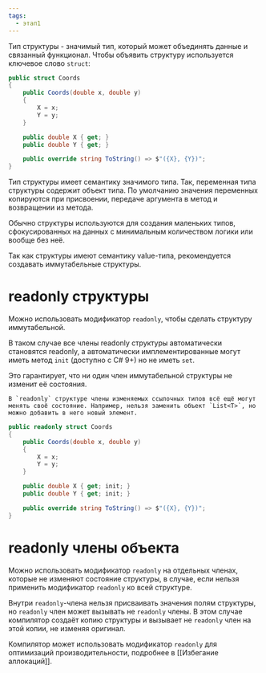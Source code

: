 ```yaml
---
tags:
  - этап1
---
```

Тип структуры - значимый тип, который может объединять данные и связанный функционал. Чтобы объявить структуру используется ключевое слово `struct`:

```cs
public struct Coords
{
    public Coords(double x, double y)
    {
        X = x;
        Y = y;
    }

    public double X { get; }
    public double Y { get; }

    public override string ToString() => $"({X}, {Y})";
}
```

Тип структуры имеет семантику значимого типа. Так, переменная типа структуры содержит объект типа. По умолчанию значения переменных копируются при присвоении, передаче аргумента в метод и возвращении из метода.

Обычно структуры используются для создания маленьких типов, сфокусированных на данных с минимальным количеством логики или вообще без неё.

Так как структуры имеют семантику value-типа, рекомендуется создавать иммутабельные структуры.

# readonly структуры

Можно использовать модификатор `readonly`, чтобы сделать структуру иммутабельной.

В таком случае все члены readonly структуры автоматически становятся readonly, а автоматически имплементированные могут иметь метод `init` (доступно с C# 9+) но не иметь `set`.

Это гарантирует, что ни один член иммутабельной структуры не изменит её состояния.

```ad-note
В `readonly` структуре члены изменяемых ссылочных типов всё ещё могут менять своё состояние. Например, нельзя заменить объект `List<T>`, но можно добавить в него новый элемент.

```

```cs
public readonly struct Coords
{
    public Coords(double x, double y)
    {
        X = x;
        Y = y;
    }

    public double X { get; init; }
    public double Y { get; init; }

    public override string ToString() => $"({X}, {Y})";
}
```

# readonly члены объекта

Можно использовать модификатор `readonly` на отдельных членах, которые не изменяют состояние структуры, в случае, если нельзя применить модификатор `readonly` ко всей структуре.

Внутри `readonly`-члена нельзя присваивать значения полям структуры, но `readonly` член может вызывать не `readonly` члены. В этом случае компилятор создаёт копию структуры и вызывает не `readonly` член на этой копии, не изменяя оригинал.

Компилятор может использовать модификатор `readonly` для оптимизаций производительности, подробнее в [[Избегание аллокаций]].